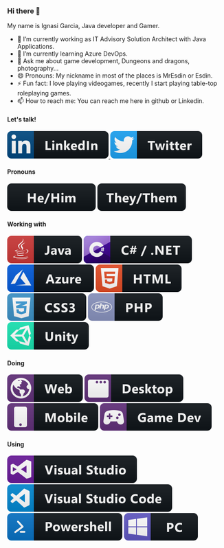 ### Hi there 👋

My name is Ignasi Garcia, Java developer and Gamer.

- 🔭 I’m currently working as IT Advisory Solution Architect with Java Applications.
- 🌱 I’m currently learning Azure DevOps.
- 💬 Ask me about game development, Dungeons and dragons, photography...
- 😄 Pronouns: My nickname in most of the places is MrEsdin or Esdin.
- ⚡ Fun fact: I love playing videogames, recently I start playing table-top roleplaying games.
- 📫 How to reach me: You can reach me here in github or Linkedin.
<!--
- 👯 I’m looking to collaborate on ...
- 🤔 I’m looking for help with ...
-->

<!--
#### Read my blogs

   <p>
        <a href="" target="_blank">
            <img src="https://github.com/MikeCodesDotNET/ColoredBadges/blob/master/svg/blogs/wordpress.svg" />
        </a>
        <a href="" target="_blank">
            <img src="https://github.com/MikeCodesDotNET/ColoredBadges/blob/master/svg/blogs/medium.svg" />
        </a>
    </p>
-->

#### Let's talk!

   <p>
        <a href="https://www.linkedin.com/in/ignasi-garc%C3%ADa/" target="_blank">
            <img src="https://github.com/MikeCodesDotNET/ColoredBadges/blob/master/svg/social/linkedin.svg" />
        </a>
        <a href="https://twitter.com/igngaf" target="_blank">
            <img src="https://github.com/MikeCodesDotNET/ColoredBadges/blob/master/svg/social/twitter.svg" />
        </a>
        <!--
        <a href="" target="_blank">
           <img src="https://github.com/MikeCodesDotNET/ColoredBadges/blob/master/svg/social/reddit.svg" />
       </a>
       -->
   </p>


#### Pronouns

   <p>
      <img src="https://github.com/MikeCodesDotNET/ColoredBadges/blob/master/svg/pronouns/hehim.svg" />
      <img src="https://github.com/MikeCodesDotNET/ColoredBadges/blob/master/svg/pronouns/theythem.svg" />
   </p>

#### Working with

   <p>
      <img src="https://github.com/MikeCodesDotNET/ColoredBadges/blob/master/svg/dev/languages/java.svg" />
      <img src="https://github.com/MikeCodesDotNET/ColoredBadges/raw/master/svg/dev/languages/csharp_dotnet.svg" />
      <img src="https://github.com/MikeCodesDotNET/ColoredBadges/blob/master/svg/dev/services/azure.svg" />
      <img src="https://github.com/MikeCodesDotNET/ColoredBadges/blob/master/svg/dev/languages/html.svg" />
      <img src="https://github.com/MikeCodesDotNET/ColoredBadges/blob/master/svg/dev/languages/css3.svg" />
      <img src="https://github.com/MikeCodesDotNET/ColoredBadges/blob/master/svg/dev/languages/php.svg" />
      <img src="https://github.com/MikeCodesDotNET/ColoredBadges/blob/master/svg/dev/frameworks/unity.svg" />
   </p>

#### Doing

   <p>
      <img src="https://github.com/MikeCodesDotNET/ColoredBadges/blob/master/svg/dev/misc/web.svg" />
      <img src="https://github.com/MikeCodesDotNET/ColoredBadges/blob/master/svg/dev/misc/desktop.svg" />
      <img src="https://github.com/MikeCodesDotNET/ColoredBadges/blob/master/svg/dev/misc/mobile.svg" />
      <img src="https://github.com/MikeCodesDotNET/ColoredBadges/blob/master/svg/dev/misc/gamedev.svg" />
   </p>

#### Using

   <p>
      <img src="https://github.com/MikeCodesDotNET/ColoredBadges/blob/master/svg/dev/tools/visualstudio.svg" />
      <img src="https://github.com/MikeCodesDotNET/ColoredBadges/blob/master/svg/dev/tools/visualstudio_code.svg" />
      <img src="https://github.com/MikeCodesDotNET/ColoredBadges/blob/master/svg/dev/tools/powershell.svg" />
      <img src="https://github.com/MikeCodesDotNET/ColoredBadges/blob/master/svg/devices/pc.svg" />
   </p>
